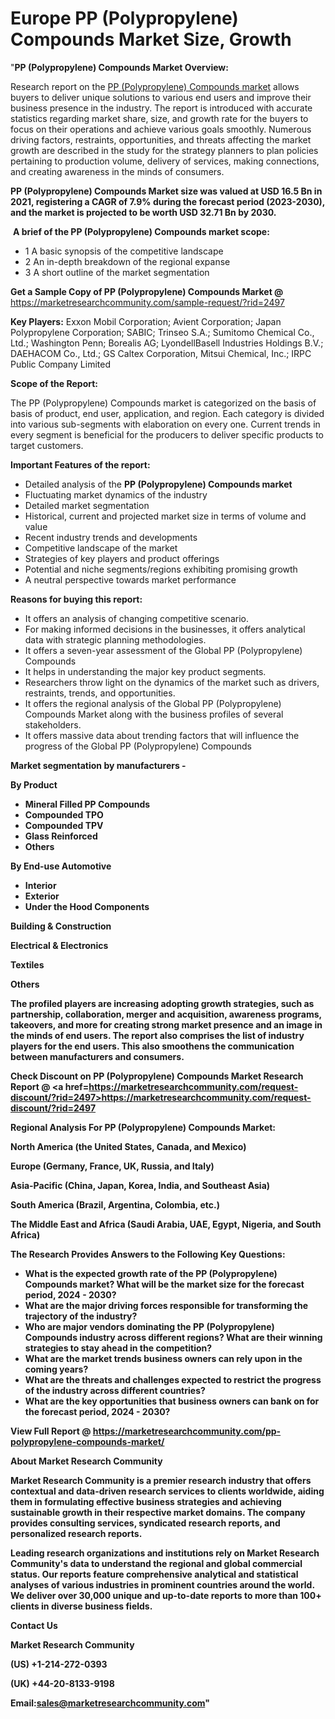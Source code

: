 # Europe PP (Polypropylene) Compounds Market Size, Growth
"<strong>PP (Polypropylene) Compounds Market Overview:</strong>

Research report on the <a href=https://marketresearchcommunity.com/pp-polypropylene-compounds-market/>PP (Polypropylene) Compounds market</a> allows buyers to deliver unique solutions to various end users and improve their business presence in the industry. The report is introduced with accurate statistics regarding market share, size, and growth rate for the buyers to focus on their operations and achieve various goals smoothly. Numerous driving factors, restraints, opportunities, and threats affecting the market growth are described in the study for the strategy planners to plan policies pertaining to production volume, delivery of services, making connections, and creating awareness in the minds of consumers.

<strong>PP (Polypropylene) Compounds Market size was valued at USD 16.5 Bn in 2021, registering a CAGR of 7.9% during the forecast period (2023-2030), and the market is projected to be worth USD 32.71 Bn by 2030.</strong>

 <Strong>A brief of the PP (Polypropylene) Compounds market scope:</Strong>
<ul>
 <li>1  A basic synopsis of the competitive landscape</li>
 <li>2  An in-depth breakdown of the regional expanse</li>
 <li>3  A short outline of the market segmentation</li>
</ul>
<strong>Get a Sample Copy of PP (Polypropylene) Compounds Market @ </b></strong><a href=https://marketresearchcommunity.com/sample-request/?rid=2497><u>https://marketresearchcommunity.com/sample-request/?rid=2497</u></a>

<strong>Key Players:</strong> 
Exxon Mobil Corporation; Avient Corporation; Japan Polypropylene Corporation; SABIC; Trinseo S.A.; Sumitomo Chemical Co., Ltd.; Washington Penn; Borealis AG; LyondellBasell Industries Holdings B.V.; DAEHACOM Co., Ltd.; GS Caltex Corporation, Mitsui Chemical, Inc.; IRPC Public Company Limited

<strong>Scope of the Report:</strong>

The PP (Polypropylene) Compounds market is categorized on the basis of basis of product, end user, application, and region. Each category is divided into various sub-segments with elaboration on every one. Current trends in every segment is beneficial for the producers to deliver specific products to target customers.

<strong><b>Important Features of the report:</b></strong>
<ul>
  <li>Detailed analysis of the <strong><b>PP (Polypropylene) Compounds </b></strong><strong><b>market</b></strong></li>
  <li>Fluctuating market dynamics of the industry</li>
  <li>Detailed market segmentation</li>
  <li>Historical, current and projected market size in terms of volume and value</li>
  <li>Recent industry trends and developments</li>
  <li>Competitive landscape of the market</li>
  <li>Strategies of key players and product offerings</li>
  <li>Potential and niche segments/regions exhibiting promising growth</li>
  <li>A neutral perspective towards market performance</li>
</ul>
<strong><b>Reasons for buying this report:</b></strong>
<ul>
  <li>It offers an analysis of changing competitive scenario.</li>
  <li>For making informed decisions in the businesses, it offers analytical data with strategic planning methodologies.</li>
  <li>It offers a seven-year assessment of the Global PP (Polypropylene) Compounds</li>
  <li>It helps in understanding the major key product segments.</li>
  <li>Researchers throw light on the dynamics of the market such as drivers, restraints, trends, and opportunities.</li>
  <li>It offers the regional analysis of the Global PP (Polypropylene) Compounds Market along with the business profiles of several stakeholders.</li>
  <li>It offers massive data about trending factors that will influence the progress of the Global PP (Polypropylene) Compounds</li>
</ul>

<strong>Market segmentation by manufacturers -</strong>


<strong><strong>By Product</strong></h4>
<ul>
 	<li>Mineral Filled PP Compounds</li>
 	<li>Compounded TPO</li>
 	<li>Compounded TPV</li>
 	<li>Glass Reinforced</li>
 	<li>Others</li>
</ul>
<strong><strong>By End-use</strong></h4>
Automotive
<ul>
 	<li>Interior</li>
 	<li>Exterior</li>
 	<li>Under the Hood Components</li>
</ul>
Building &amp; Construction

Electrical &amp; Electronics

Textiles

Others

The profiled players are increasing adopting growth strategies, such as partnership, collaboration, merger and acquisition, awareness programs, takeovers, and more for creating strong market presence and an image in the minds of end users. The report also comprises the list of industry players for the end users. This also smoothens the communication between manufacturers and consumers.

<strong><b>Check Discount on PP (Polypropylene) Compounds Market Research Report @ </b></strong><a href=https://marketresearchcommunity.com/request-discount/?rid=2497><u>https://marketresearchcommunity.com/request-discount/?rid=2497</u></a>

<strong>Regional Analysis For PP (Polypropylene) Compounds Market:</strong>

<strong>North America</strong> (the United States, Canada, and Mexico)

<strong>Europe</strong> (Germany, France, UK, Russia, and Italy)

<strong>Asia-Pacific</strong> (China, Japan, Korea, India, and Southeast Asia)

<strong>South America</strong> (Brazil, Argentina, Colombia, etc.)

<strong>The Middle East and Africa</strong> (Saudi Arabia, UAE, Egypt, Nigeria, and South Africa)

<strong>The Research Provides Answers to the Following Key Questions:</strong>
<ul>
 	<li>What is the expected growth rate of the PP (Polypropylene) Compounds market? What will be the market size for the forecast period, 2024 - 2030?</li>
 	<li>What are the major driving forces responsible for transforming the trajectory of the industry?</li>
 	<li>Who are major vendors dominating the PP (Polypropylene) Compounds industry across different regions? What are their winning strategies to stay ahead in the competition?</li>
 	<li>What are the market trends business owners can rely upon in the coming years?</li>
 	<li>What are the threats and challenges expected to restrict the progress of the industry across different countries?</li>
 	<li>What are the key opportunities that business owners can bank on for the forecast period, 2024 - 2030?</li>
</ul>

<strong>View Full Report @</strong> <a href=https://marketresearchcommunity.com/pp-polypropylene-compounds-market/>https://marketresearchcommunity.com/pp-polypropylene-compounds-market/</a>

<strong>About Market Research Community</strong>

Market Research Community is a premier research industry that offers contextual and data-driven research services to clients worldwide, aiding them in formulating effective business strategies and achieving sustainable growth in their respective market domains. The company provides consulting services, syndicated research reports, and personalized research reports.

Leading research organizations and institutions rely on Market Research Community's data to understand the regional and global commercial status. Our reports feature comprehensive analytical and statistical analyses of various industries in prominent countries around the world. We deliver over 30,000 unique and up-to-date reports to more than 100+ clients in diverse business fields.

<strong>Contact Us</strong>

<strong>Market Research Community</strong>

(US) +1-214-272-0393

(UK) +44-20-8133-9198

<strong>Email:</strong>sales@marketresearchcommunity.com"
